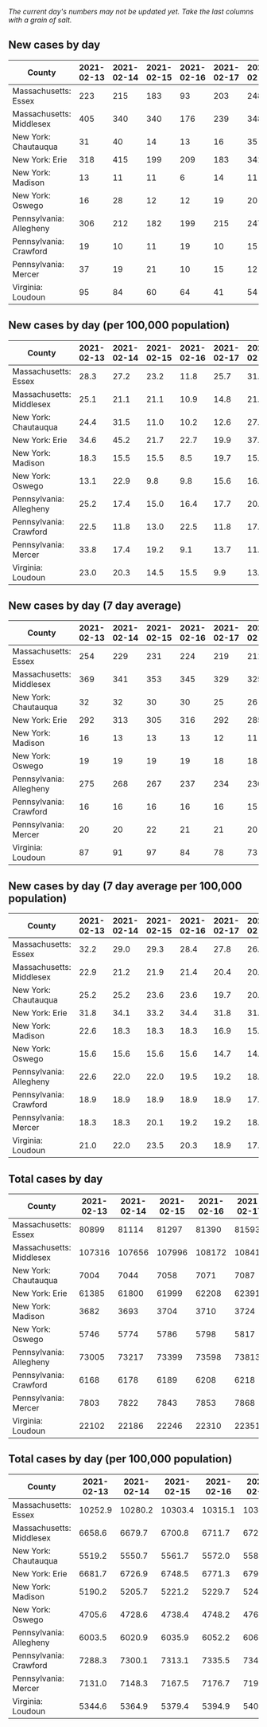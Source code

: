 _The current day's numbers may not be updated yet. Take the last columns with a grain of salt._
## New cases by day

| County | 2021-02-13 | 2021-02-14 | 2021-02-15 | 2021-02-16 | 2021-02-17 | 2021-02-18 | 2021-02-19 |
| --- | --- | --- | --- | --- | --- | --- | --- |
| Massachusetts: Essex | 223 | 215 | 183 | 93 | 203 | 248 | 228 |
| Massachusetts: Middlesex | 405 | 340 | 340 | 176 | 239 | 348 | 334 |
| New York: Chautauqua | 31 | 40 | 14 | 13 | 16 | 35 | 18 |
| New York: Erie | 318 | 415 | 199 | 209 | 183 | 341 | 230 |
| New York: Madison | 13 | 11 | 11 | 6 | 14 | 11 | 5 |
| New York: Oswego | 16 | 28 | 12 | 12 | 19 | 20 | 17 |
| Pennsylvania: Allegheny | 306 | 212 | 182 | 199 | 215 | 247 | 257 |
| Pennsylvania: Crawford | 19 | 10 | 11 | 19 | 10 | 15 | 24 |
| Pennsylvania: Mercer | 37 | 19 | 21 | 10 | 15 | 12 | 28 |
| Virginia: Loudoun | 95 | 84 | 60 | 64 | 41 | 54 | 81 |

## New cases by day (per 100,000 population)

| County | 2021-02-13 | 2021-02-14 | 2021-02-15 | 2021-02-16 | 2021-02-17 | 2021-02-18 | 2021-02-19 |
| --- | --- | --- | --- | --- | --- | --- | --- |
| Massachusetts: Essex | 28.3 | 27.2 | 23.2 | 11.8 | 25.7 | 31.4 | 28.9 |
| Massachusetts: Middlesex | 25.1 | 21.1 | 21.1 | 10.9 | 14.8 | 21.6 | 20.7 |
| New York: Chautauqua | 24.4 | 31.5 | 11.0 | 10.2 | 12.6 | 27.6 | 14.2 |
| New York: Erie | 34.6 | 45.2 | 21.7 | 22.7 | 19.9 | 37.1 | 25.0 |
| New York: Madison | 18.3 | 15.5 | 15.5 | 8.5 | 19.7 | 15.5 | 7.0 |
| New York: Oswego | 13.1 | 22.9 | 9.8 | 9.8 | 15.6 | 16.4 | 13.9 |
| Pennsylvania: Allegheny | 25.2 | 17.4 | 15.0 | 16.4 | 17.7 | 20.3 | 21.1 |
| Pennsylvania: Crawford | 22.5 | 11.8 | 13.0 | 22.5 | 11.8 | 17.7 | 28.4 |
| Pennsylvania: Mercer | 33.8 | 17.4 | 19.2 | 9.1 | 13.7 | 11.0 | 25.6 |
| Virginia: Loudoun | 23.0 | 20.3 | 14.5 | 15.5 | 9.9 | 13.1 | 19.6 |

## New cases by day (7 day average)

| County | 2021-02-13 | 2021-02-14 | 2021-02-15 | 2021-02-16 | 2021-02-17 | 2021-02-18 | 2021-02-19 |
| --- | --- | --- | --- | --- | --- | --- | --- |
| Massachusetts: Essex | 254 | 229 | 231 | 224 | 219 | 211 | 199 |
| Massachusetts: Middlesex | 369 | 341 | 353 | 345 | 329 | 325 | 312 |
| New York: Chautauqua | 32 | 32 | 30 | 30 | 25 | 26 | 24 |
| New York: Erie | 292 | 313 | 305 | 316 | 292 | 285 | 271 |
| New York: Madison | 16 | 13 | 13 | 13 | 12 | 11 | 10 |
| New York: Oswego | 19 | 19 | 19 | 19 | 18 | 18 | 18 |
| Pennsylvania: Allegheny | 275 | 268 | 267 | 237 | 234 | 230 | 231 |
| Pennsylvania: Crawford | 16 | 16 | 16 | 16 | 16 | 15 | 15 |
| Pennsylvania: Mercer | 20 | 20 | 22 | 21 | 21 | 20 | 20 |
| Virginia: Loudoun | 87 | 91 | 97 | 84 | 78 | 73 | 68 |

## New cases by day (7 day average per 100,000 population)

| County | 2021-02-13 | 2021-02-14 | 2021-02-15 | 2021-02-16 | 2021-02-17 | 2021-02-18 | 2021-02-19 |
| --- | --- | --- | --- | --- | --- | --- | --- |
| Massachusetts: Essex | 32.2 | 29.0 | 29.3 | 28.4 | 27.8 | 26.7 | 25.2 |
| Massachusetts: Middlesex | 22.9 | 21.2 | 21.9 | 21.4 | 20.4 | 20.2 | 19.4 |
| New York: Chautauqua | 25.2 | 25.2 | 23.6 | 23.6 | 19.7 | 20.5 | 18.9 |
| New York: Erie | 31.8 | 34.1 | 33.2 | 34.4 | 31.8 | 31.0 | 29.5 |
| New York: Madison | 22.6 | 18.3 | 18.3 | 18.3 | 16.9 | 15.5 | 14.1 |
| New York: Oswego | 15.6 | 15.6 | 15.6 | 15.6 | 14.7 | 14.7 | 14.7 |
| Pennsylvania: Allegheny | 22.6 | 22.0 | 22.0 | 19.5 | 19.2 | 18.9 | 19.0 |
| Pennsylvania: Crawford | 18.9 | 18.9 | 18.9 | 18.9 | 18.9 | 17.7 | 17.7 |
| Pennsylvania: Mercer | 18.3 | 18.3 | 20.1 | 19.2 | 19.2 | 18.3 | 18.3 |
| Virginia: Loudoun | 21.0 | 22.0 | 23.5 | 20.3 | 18.9 | 17.7 | 16.4 |

## Total cases by day

| County | 2021-02-13 | 2021-02-14 | 2021-02-15 | 2021-02-16 | 2021-02-17 | 2021-02-18 | 2021-02-19 |
| --- | --- | --- | --- | --- | --- | --- | --- |
| Massachusetts: Essex | 80899 | 81114 | 81297 | 81390 | 81593 | 81841 | 82069 |
| Massachusetts: Middlesex | 107316 | 107656 | 107996 | 108172 | 108411 | 108759 | 109093 |
| New York: Chautauqua | 7004 | 7044 | 7058 | 7071 | 7087 | 7122 | 7140 |
| New York: Erie | 61385 | 61800 | 61999 | 62208 | 62391 | 62732 | 62962 |
| New York: Madison | 3682 | 3693 | 3704 | 3710 | 3724 | 3735 | 3740 |
| New York: Oswego | 5746 | 5774 | 5786 | 5798 | 5817 | 5837 | 5854 |
| Pennsylvania: Allegheny | 73005 | 73217 | 73399 | 73598 | 73813 | 74060 | 74317 |
| Pennsylvania: Crawford | 6168 | 6178 | 6189 | 6208 | 6218 | 6233 | 6257 |
| Pennsylvania: Mercer | 7803 | 7822 | 7843 | 7853 | 7868 | 7880 | 7908 |
| Virginia: Loudoun | 22102 | 22186 | 22246 | 22310 | 22351 | 22405 | 22486 |

## Total cases by day (per 100,000 population)

| County | 2021-02-13 | 2021-02-14 | 2021-02-15 | 2021-02-16 | 2021-02-17 | 2021-02-18 | 2021-02-19 |
| --- | --- | --- | --- | --- | --- | --- | --- |
| Massachusetts: Essex | 10252.9 | 10280.2 | 10303.4 | 10315.1 | 10340.9 | 10372.3 | 10401.2 |
| Massachusetts: Middlesex | 6658.6 | 6679.7 | 6700.8 | 6711.7 | 6726.5 | 6748.1 | 6768.8 |
| New York: Chautauqua | 5519.2 | 5550.7 | 5561.7 | 5572.0 | 5584.6 | 5612.2 | 5626.3 |
| New York: Erie | 6681.7 | 6726.9 | 6748.5 | 6771.3 | 6791.2 | 6828.3 | 6853.4 |
| New York: Madison | 5190.2 | 5205.7 | 5221.2 | 5229.7 | 5249.4 | 5264.9 | 5272.0 |
| New York: Oswego | 4705.6 | 4728.6 | 4738.4 | 4748.2 | 4763.8 | 4780.2 | 4794.1 |
| Pennsylvania: Allegheny | 6003.5 | 6020.9 | 6035.9 | 6052.2 | 6069.9 | 6090.2 | 6111.4 |
| Pennsylvania: Crawford | 7288.3 | 7300.1 | 7313.1 | 7335.5 | 7347.4 | 7365.1 | 7393.4 |
| Pennsylvania: Mercer | 7131.0 | 7148.3 | 7167.5 | 7176.7 | 7190.4 | 7201.3 | 7226.9 |
| Virginia: Loudoun | 5344.6 | 5364.9 | 5379.4 | 5394.9 | 5404.8 | 5417.9 | 5437.5 |
